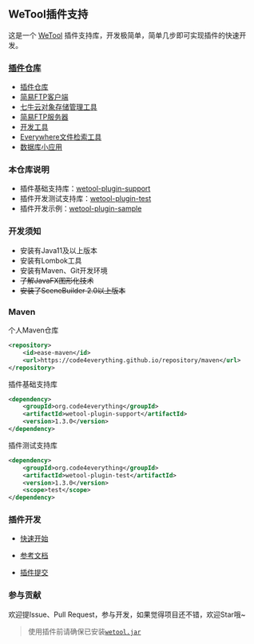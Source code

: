 ## WeTool插件支持

这是一个 [WeTool](https://gitee.com/code4everything/wetool) 插件支持库，开发极简单，简单几步即可实现插件的快速开发。

### [插件仓库](wetool-plugin-repository)

- [插件仓库](wetool-plugin-repository)
- [简易FTP客户端](wetool-plugin-repository/ease-ftp-client/readme.md)
- [七牛云对象存储管理工具](wetool-plugin-repository/ease-qiniu/readme.md)
- [简易FTP服务器](wetool-plugin-repository/ease-ftp-server/readme.md)
- [开发工具](wetool-plugin-repository/ease-devtool/readme.md)
- [Everywhere文件检索工具](wetool-plugin-repository/ease-everywhere/readme.md)
- [数据库小应用](wetool-plugin-repository/ease-dbops/readme.md)

### 本仓库说明

- 插件基础支持库：[wetool-plugin-support](wetool-plugin-support)
- 插件开发测试支持库：[wetool-plugin-test](wetool-plugin-test)
- 插件开发示例：[wetool-plugin-sample](wetool-plugin-sample)

### 开发须知

- 安装有Java11及以上版本
- 安装有Lombok工具
- 安装有Maven、Git开发环境
- ~~了解JavaFX图形化技术~~
- ~~安装了SceneBuilder 2.0以上版本~~

### Maven

个人Maven仓库

```xml
<repository>
    <id>ease-maven</id>
    <url>https://code4everything.github.io/repository/maven</url>
</repository>
```

插件基础支持库

```xml
<dependency>
    <groupId>org.code4everything</groupId>
    <artifactId>wetool-plugin-support</artifactId>
    <version>1.3.0</version>
</dependency>
```

插件测试支持库

```xml
<dependency>
    <groupId>org.code4everything</groupId>
    <artifactId>wetool-plugin-test</artifactId>
    <version>1.3.0</version>
    <scope>test</scope>
</dependency>
```

### 插件开发

- [快速开始](quick_start.md)

- [参考文档](wetool-plugin-support/readme.md)

- [插件提交](wetool-plugin-repository/readme.md)

### 参与贡献

欢迎提Issue、Pull Request，参与开发，如果觉得项目还不错，欢迎Star哦~

> 使用插件前请确保已安装[`wetool.jar`](https://gitee.com/code4everything/wetool)
